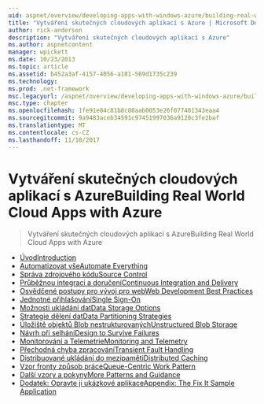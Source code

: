 ```yaml
---
uid: aspnet/overview/developing-apps-with-windows-azure/building-real-world-cloud-apps-with-windows-azure/index
title: "Vytváření skutečných cloudových aplikací s Azure | Microsoft Docs"
author: rick-anderson
description: "Vytváření skutečných cloudových aplikací s Azure"
ms.author: aspnetcontent
manager: wpickett
ms.date: 10/23/2013
ms.topic: article
ms.assetid: b452a3af-4157-4056-a181-569d1735c239
ms.technology: 
ms.prod: .net-framework
msc.legacyurl: /aspnet/overview/developing-apps-with-windows-azure/building-real-world-cloud-apps-with-windows-azure
msc.type: chapter
ms.openlocfilehash: 1fe91e84c81b8c80aab0053e26f077401343eaa4
ms.sourcegitcommit: 9a9483aceb34591c97451997036a9120c3fe2baf
ms.translationtype: MT
ms.contentlocale: cs-CZ
ms.lasthandoff: 11/10/2017
---
```

<a name="building-real-world-cloud-apps-with-azure"></a><span data-ttu-id="ab918-103">Vytváření skutečných cloudových aplikací s Azure</span><span class="sxs-lookup"><span data-stu-id="ab918-103">Building Real World Cloud Apps with Azure</span></span>
====================
> <span data-ttu-id="ab918-104">Vytváření skutečných cloudových aplikací s Azure</span><span class="sxs-lookup"><span data-stu-id="ab918-104">Building Real World Cloud Apps with Azure</span></span>


- [<span data-ttu-id="ab918-105">Úvod</span><span class="sxs-lookup"><span data-stu-id="ab918-105">Introduction</span></span>](introduction.md)
- [<span data-ttu-id="ab918-106">Automatizovat vše</span><span class="sxs-lookup"><span data-stu-id="ab918-106">Automate Everything</span></span>](automate-everything.md)
- [<span data-ttu-id="ab918-107">Správa zdrojového kódu</span><span class="sxs-lookup"><span data-stu-id="ab918-107">Source Control</span></span>](source-control.md)
- [<span data-ttu-id="ab918-108">Průběžnou integraci a doručení</span><span class="sxs-lookup"><span data-stu-id="ab918-108">Continuous Integration and Delivery</span></span>](continuous-integration-and-continuous-delivery.md)
- [<span data-ttu-id="ab918-109">Osvědčené postupy pro vývoj pro web</span><span class="sxs-lookup"><span data-stu-id="ab918-109">Web Development Best Practices</span></span>](web-development-best-practices.md)
- [<span data-ttu-id="ab918-110">Jednotné přihlašování</span><span class="sxs-lookup"><span data-stu-id="ab918-110">Single Sign-On</span></span>](single-sign-on.md)
- [<span data-ttu-id="ab918-111">Možnosti ukládání dat</span><span class="sxs-lookup"><span data-stu-id="ab918-111">Data Storage Options</span></span>](data-storage-options.md)
- [<span data-ttu-id="ab918-112">Strategie dělení dat</span><span class="sxs-lookup"><span data-stu-id="ab918-112">Data Partitioning Strategies</span></span>](data-partitioning-strategies.md)
- [<span data-ttu-id="ab918-113">Úložiště objektů Blob nestrukturovaných</span><span class="sxs-lookup"><span data-stu-id="ab918-113">Unstructured Blob Storage</span></span>](unstructured-blob-storage.md)
- [<span data-ttu-id="ab918-114">Návrh při selhání</span><span class="sxs-lookup"><span data-stu-id="ab918-114">Design to Survive Failures</span></span>](design-to-survive-failures.md)
- [<span data-ttu-id="ab918-115">Monitorování a Telemetrie</span><span class="sxs-lookup"><span data-stu-id="ab918-115">Monitoring and Telemetry</span></span>](monitoring-and-telemetry.md)
- [<span data-ttu-id="ab918-116">Přechodná chyba zpracování</span><span class="sxs-lookup"><span data-stu-id="ab918-116">Transient Fault Handling</span></span>](transient-fault-handling.md)
- [<span data-ttu-id="ab918-117">Distribuované ukládání do mezipaměti</span><span class="sxs-lookup"><span data-stu-id="ab918-117">Distributed Caching</span></span>](distributed-caching.md)
- [<span data-ttu-id="ab918-118">Vzor fronty způsob práce</span><span class="sxs-lookup"><span data-stu-id="ab918-118">Queue-Centric Work Pattern</span></span>](queue-centric-work-pattern.md)
- [<span data-ttu-id="ab918-119">Další vzory a pokyny</span><span class="sxs-lookup"><span data-stu-id="ab918-119">More Patterns and Guidance</span></span>](more-patterns-and-guidance.md)
- [<span data-ttu-id="ab918-120">Dodatek: Opravte ji ukázkové aplikace</span><span class="sxs-lookup"><span data-stu-id="ab918-120">Appendix: The Fix It Sample Application</span></span>](the-fix-it-sample-application.md)
